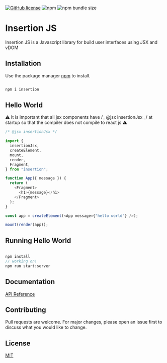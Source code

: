 [![GitHub license](https://img.shields.io/github/license/Crew-Dev/Insertion-JS)](https://github.com/Crew-Dev/Insertion-JS/blob/master/Licence.txt) ![npm](https://img.shields.io/npm/v/insertion)  ![npm bundle size](https://img.shields.io/bundlephobia/min/insertion)

# Insertion JS

Insertion JS is a Javascript library for build user interfaces using JSX and vDOM

## Installation

Use the package manager [npm](https://www.npmjs.com/package/insertion) to install.

```javascript

npm i insertion

```

## Hello World

⚠ It is important that all jsx components have /_ @jsx insertionJsx _/ at startup so that the compiler does not compile to react js ⚠

```javascript
/* @jsx insertionJsx */

import {
  insertionJsx,
  createElement,
  mount,
  render,
  Fragment,
} from "insertion";

function App({ message }) {
  return (
    <Fragment>
      <h1>{message}</h1>
    </Fragment>
  );
}

const app = createElement(<App message={"hello world"} />);

mount(render(app));
```

## Running Hello World

```javascript

npm install
// working on!
npm run start:server

```

## Documentation

[API Reference](/documentation/api.md)

## Contributing

Pull requests are welcome. For major changes, please open an issue first to discuss what you would like to change.

## License
[MIT](https://opensource.org/licenses/MIT)

